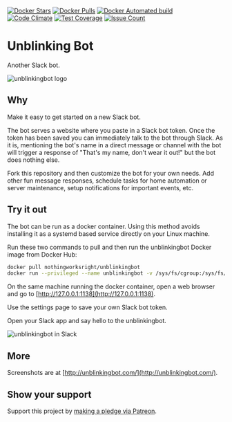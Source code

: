 [![Docker Stars](https://img.shields.io/docker/stars/nothingworksright/unblinkingbot.svg)](https://hub.docker.com/r/nothingworksright/unblinkingbot/)  [![Docker Pulls](https://img.shields.io/docker/pulls/nothingworksright/unblinkingbot.svg)](https://hub.docker.com/r/nothingworksright/unblinkingbot/)  [![Docker Automated build](https://img.shields.io/docker/automated/nothingworksright/unblinkingbot.svg)](https://hub.docker.com/r/nothingworksright/unblinkingbot/)  
[![Code Climate](https://codeclimate.com/github/nothingworksright/unblinkingbot/badges/gpa.svg)](https://codeclimate.com/github/nothingworksright/unblinkingbot) [![Test Coverage](https://codeclimate.com/github/nothingworksright/unblinkingbot/badges/coverage.svg)](https://codeclimate.com/github/nothingworksright/unblinkingbot/coverage) [![Issue Count](https://codeclimate.com/github/nothingworksright/unblinkingbot/badges/issue_count.svg)](https://codeclimate.com/github/nothingworksright/unblinkingbot)  

# Unblinking Bot  

Another Slack bot.  

![unblinkingbot logo](https://raw.githubusercontent.com/nothingworksright/unblinkingbot/gh-pages/android-chrome-192x192.png "unblinkingbot logo")

## Why  

Make it easy to get started on a new Slack bot.  

The bot serves a website where you paste in a Slack bot token. Once the token has been saved you can immediately talk to the bot through Slack. As it is, mentioning the bot's name in a direct message or channel with the bot will trigger a response of "That's my name, don't wear it out!" but the bot does nothing else.  

Fork this repository and then customize the bot for your own needs. Add other fun message responses, schedule tasks for home automation or server maintenance, setup notifications for important events, etc.  

## Try it out  

The bot can be run as a docker container. Using this method avoids installing it as a systemd based service directly on your Linux machine.  

Run these two commands to pull and then run the unblinkingbot Docker image from Docker Hub:  

```Bash
docker pull nothingworksright/unblinkingbot
docker run --privileged --name unblinkingbot -v /sys/fs/cgroup:/sys/fs/cgroup:ro -p 1138:1138 -d nothingworksright/unblinkingbot
```

On the same machine running the docker container, open a web browser and go to [http://127.0.0.1:1138](http://127.0.0.1:1138).  

Use the settings page to save your own Slack bot token.  

Open your Slack app and say hello to the unblinkingbot.  

![unblinkingbot in Slack](https://raw.githubusercontent.com/nothingworksright/unblinkingbot/gh-pages/slack.png "unblinkingbot in Slack")  

## More  

Screenshots are at [http://unblinkingbot.com/](http://unblinkingbot.com/).  

## Show your support  

Support this project by [making a pledge via Patreon](https://www.patreon.com/jmg1138).  
